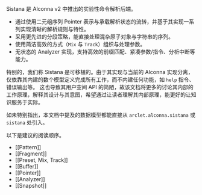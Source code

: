 Sistana 是 Alconna v2 中推出的实验性命令解析后端。

- 通过使用二元组序列 Pointer 表示与承载解析状态的流转，并基于其实现一系列实现清晰的解析规则与特性。
- 采用更先进的分段策略，能直接处理混杂原子对象与字符串的序列。
- 使用简洁高效的方式（`Mix` 与 `Track`）组织与处理参数。
- 无状态的 Analyzer 实现，支持高效的前缀匹配、紧凑参数/指令、分析中断等能力。

特别的，我们称 Sistana 是可移植的。由于其实现与当前的 Alconna 实现分离，仅依靠其内建的数个模型定义完成所有工作，而不内建任何功能，如 `help` 指令、错误输出等。
这也导致其用户空间 API 的简陋，故该文档将更多的讨论其内部的工作原理，解释其设计与其意图，希望通过让读者理解其内部原理，能更好的让知识服务于实际。

如未特别指出，本文档中提及的数据模型都能直接从 `arclet.alconna.sistana` 或 `sistana` 处引入。

以下是建议的阅读顺序。

- [[Pattern]]
- [[Fragment]]
- [[Preset, Mix, Track]]
- [[Buffer]]
- [[Pointer]]
- [[Analyzer]]
- [[Snapshot]]

